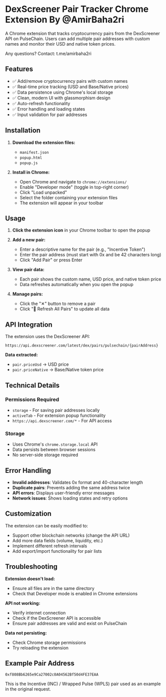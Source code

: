 # DexScreener Pair Tracker Chrome Extension By @AmirBaha2ri

A Chrome extension that tracks cryptocurrency pairs from the DexScreener API on PulseChain. Users can add multiple pair addresses with custom names and monitor their USD and native token prices.

Any questions? Contact: t.me/amirbaha2ri

## Features

- ✅ Add/remove cryptocurrency pairs with custom names
- ✅ Real-time price tracking (USD and Base/Native prices)
- ✅ Data persistence using Chrome's local storage
- ✅ Clean, modern UI with glassmorphism design
- ✅ Auto-refresh functionality
- ✅ Error handling and loading states
- ✅ Input validation for pair addresses

## Installation

1. **Download the extension files:**
   - `manifest.json`
   - `popup.html`
   - `popup.js`

2. **Install in Chrome:**
   - Open Chrome and navigate to `chrome://extensions/`
   - Enable "Developer mode" (toggle in top-right corner)
   - Click "Load unpacked"
   - Select the folder containing your extension files
   - The extension will appear in your toolbar

## Usage

1. **Click the extension icon** in your Chrome toolbar to open the popup

2. **Add a new pair:**
   - Enter a descriptive name for the pair (e.g., "Incentive Token")
   - Enter the pair address (must start with 0x and be 42 characters long)
   - Click "Add Pair" or press Enter

3. **View pair data:**
   - Each pair shows the custom name, USD price, and native token price
   - Data refreshes automatically when you open the popup

4. **Manage pairs:**
   - Click the "✕" button to remove a pair
   - Click "🔄 Refresh All Pairs" to update all data

## API Integration

The extension uses the DexScreener API:
```
https://api.dexscreener.com/latest/dex/pairs/pulsechain/{pairAddress}
```

**Data extracted:**
- `pair.priceUsd` → USD price
- `pair.priceNative` → Base/Native token price

## Technical Details

### Permissions Required
- `storage` - For saving pair addresses locally
- `activeTab` - For extension popup functionality  
- `https://api.dexscreener.com/*` - For API access

### Storage
- Uses Chrome's `chrome.storage.local` API
- Data persists between browser sessions
- No server-side storage required

## Error Handling

- **Invalid addresses**: Validates 0x format and 40-character length
- **Duplicate pairs**: Prevents adding the same address twice
- **API errors**: Displays user-friendly error messages
- **Network issues**: Shows loading states and retry options

## Customization

The extension can be easily modified to:
- Support other blockchain networks (change the API URL)
- Add more data fields (volume, liquidity, etc.)
- Implement different refresh intervals
- Add export/import functionality for pair lists

## Troubleshooting

**Extension doesn't load:**
- Ensure all files are in the same directory
- Check that Developer mode is enabled in Chrome extensions

**API not working:**
- Verify internet connection
- Check if the DexScreener API is accessible
- Ensure pair addresses are valid and exist on PulseChain

**Data not persisting:**
- Check Chrome storage permissions
- Try reloading the extension

## Example Pair Address
```
0xf808Bb6265e9Ca27002c0A04562Bf50d4FE37EAA
```
This is the Incentive (INC) / Wrapped Pulse (WPLS) pair used as an example in the original request.